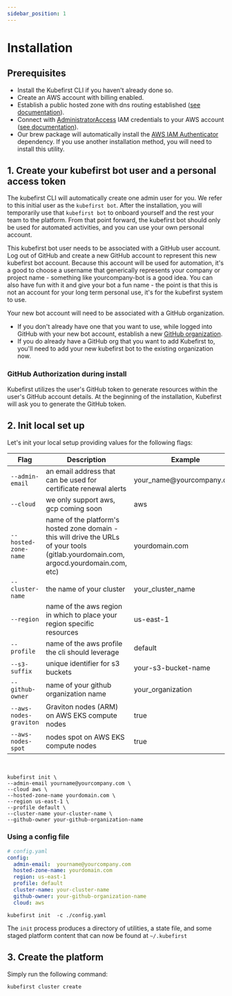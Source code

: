 ```yaml
---
sidebar_position: 1
---
```


# Installation

## Prerequisites

- Install the Kubefirst CLI if you haven't already done so.
- Create an AWS account with billing enabled.
- Establish a public hosted zone with dns routing established (<a href="https://docs.aws.amazon.com/Route53/latest/DeveloperGuide/hosted-zones-working-with.html">see documentation</a>).
- Connect with <a href="https://console.aws.amazon.com/iam/home?#/policies/arn:aws:iam::aws:policy/AdministratorAccessserviceLevelSummary">AdministratorAccess</a> IAM credentials to your AWS account (<a href="https://docs.aws.amazon.com/general/latest/gr/aws-sec-cred-types.html#access-keys-and-secret-access-keys">see documentation</a>).
- Our brew package will automatically install the <a href="https://docs.aws.amazon.com/eks/latest/userguide/install-aws-iam-authenticator.html">AWS IAM Authenticator</a> dependency. If you use another installation method, you will need to install this utility.

## 1. Create your kubefirst bot user and a personal access token

The kubefirst CLI will automatically create one admin user for you. We refer to this initial user as the `kubefirst bot`. After the installation, you will temporarily use that `kubefirst bot` to onboard yourself and the rest your team to the platform. From that point forward, the kubefirst bot should only be used for automated activities, and you can use your own personal account.

This kubefirst bot user needs to be associated with a GitHub user account. Log out of GitHub and create a new GitHub account to represent this new kubefirst bot account. Because this account will be used for automation, it's a good to choose a username that generically represents your company or project name - something like yourcompany-bot is a good idea. You can also have fun with it and give your bot a fun name - the point is that this is not an account for your long term personal use, it's for the kubefirst system to use.

Your new bot account will need to be associated with a GitHub organization.

- If you don't already have one that you want to use, while logged into GitHub with your new bot account, establish a new <a href="https://docs.github.com/en/organizations/collaborating-with-groups-in-organizations/creating-a-new-organization-from-scratch">GitHub organization</a>.
- If you do already have a GitHub org that you want to add Kubefirst to, you'll need to add your new kubefirst bot to the existing organization now.

### GitHub Authorization during install

Kubefirst utilizes the user's GitHub token to generate resources within the user's GitHub account details.
At the beginning of the installation, Kubefirst will ask you to generate the GitHub token.

## 2. Init local set up

Let's init your local setup providing values for the following flags:

<!-- please ensure table column widths are appropriate for content -->

<table>
  <thead>
    <tr>
      <th width="10%">Flag</th>
      <th width="30%">Description</th>
      <th width="10%">Example</th>
    </tr>
  </thead>
  <tbody>
    <tr>
      <td><code>--admin-email</code></td>
      <td>an email address that can be used for certificate renewal alerts</td>
      <td>your_name@yourcompany.com</td>
    </tr>
    <tr>
      <td><code>--cloud</code></td>
      <td>we only support aws, gcp coming soon</td>
      <td>aws</td>
    </tr>
    <tr>
      <td><code>--hosted-zone-name</code></td>
      <td>name of the platform's hosted zone domain - this will drive the URLs of your tools (gitlab.yourdomain.com, argocd.yourdomain.com, etc)</td>
      <td>yourdomain.com</td>
    </tr>
    <tr>
      <td><code>--cluster-name</code></td>
      <td>the name of your cluster</td>
      <td>your_cluster_name</td>
    </tr>
    <tr>
      <td><code>--region</code></td>
      <td>name of the aws region in which to place your region specific resources</td>
      <td>us-east-1</td>
    </tr>
    <tr>
      <td><code>--profile</code></td>
      <td>name of the aws profile the cli should leverage</td>
      <td>default</td>
    </tr>
    <tr>
      <td><code>--s3-suffix</code></td>
      <td>unique identifier for s3 buckets</td>
      <td>your-s3-bucket-name</td>
    </tr>
    <tr>
      <td><code>--github-owner</code></td>
      <td>name of your github organization name</td>
      <td>your_organization</td>
    </tr>
    <tr>
      <td><code>--aws-nodes-graviton</code></td>
      <td>Graviton nodes (ARM) on AWS EKS compute nodes</td>
      <td>true</td>
    </tr>
    <tr>
      <td><code>--aws-nodes-spot</code></td>
      <td>nodes spot on AWS EKS compute nodes</td>
      <td>true</td>
    </tr>
  </tbody>
</table>

<br />

```
kubefirst init \
--admin-email yourname@yourcompany.com \
--cloud aws \
--hosted-zone-name yourdomain.com \
--region us-east-1 \
--profile default \
--cluster-name your-cluster-name \
--github-owner your-github-organization-name
```

### Using a config file

```yaml
# config.yaml
config:
  admin-email:  yourname@yourcompany.com 
  hosted-zone-name: yourdomain.com
  region: us-east-1 
  profile: default
  cluster-name: your-cluster-name
  github-owner: your-github-organization-name
  cloud: aws
```

```
kubefirst init  -c ./config.yaml
```

The ```init``` process produces a directory of utilities, a state file, and some staged platform content that can now be found at ```~/.kubefirst```

## 3. Create the platform

Simply run the following command:

```
kubefirst cluster create
```